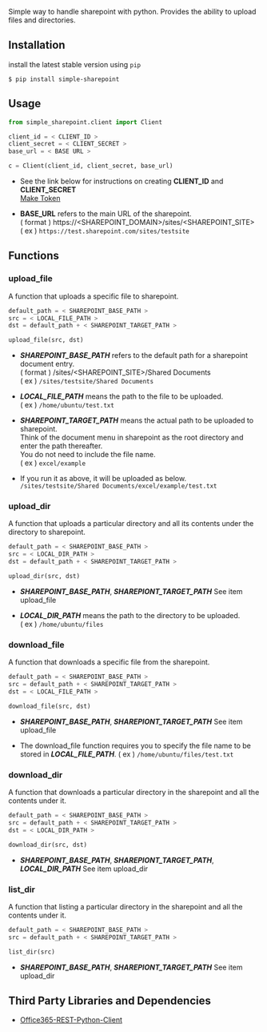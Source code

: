 Simple way to handle sharepoint with python.
Provides the ability to upload files and directories. 

## Installation

install the latest stable version using `pip`

```shell
$ pip install simple-sharepoint
```

## Usage

```python
from simple_sharepoint.client import Client

client_id = < CLIENT_ID >
client_secret = < CLIENT_SECRET >
base_url = < BASE URL >

c = Client(client_id, client_secret, base_url)
```

- See the link below for instructions on creating <b>CLIENT_ID</b> and <b>CLIENT_SECRET</b><br>
[Make Token](https://learn.microsoft.com/en-us/sharepoint/dev/solution-guidance/security-apponly-azureacs)

- <b>BASE_URL</b> refers to the main URL of the sharepoint.<br>
( format ) https://<SHAREPOINT_DOMAIN>/sites/<SHAREPOINT_SITE><br>
( ex ) `https://test.sharepoint.com/sites/testsite`


## Functions

### upload_file

A function that uploads a specific file to sharepoint.

```python
default_path = < SHAREPOINT_BASE_PATH >
src = < LOCAL_FILE_PATH >
dst = default_path + < SHAREPOINT_TARGET_PATH >

upload_file(src, dst)
```

- <b><i>SHAREPOINT_BASE_PATH</i></b> refers to the default path for a sharepoint document entry.<br>
( format ) /sites/<SHAREPOINT_SITE>/Shared Documents<br>
( ex ) `/sites/testsite/Shared Documents`

- <b><i>LOCAL_FILE_PATH</i></b> means the path to the file to be uploaded.<br>
( ex ) `/home/ubuntu/test.txt`

- <b><i>SHAREPOINT_TARGET_PATH</i></b> means the actual path to be uploaded to sharepoint.<br>
Think of the document menu in sharepoint as the root directory and enter the path thereafter.<br>
You do not need to include the file name.<br>
( ex ) `excel/example`

- If you run it as above, it will be uploaded as below.<br>
`/sites/testsite/Shared Documents/excel/example/test.txt`


### upload_dir

A function that uploads a particular directory and all its contents under the directory to sharepoint.

```python
default_path = < SHAREPOINT_BASE_PATH >
src = < LOCAL_DIR_PATH >
dst = default_path + < SHAREPOINT_TARGET_PATH >

upload_dir(src, dst)
```

- <b><i>SHAREPOINT_BASE_PATH</i></b>, <b><i>SHAREPIONT_TARGET_PATH</i></b> See item upload_file

- <b><i>LOCAL_DIR_PATH</i></b> means the path to the directory to be uploaded.<br>
( ex ) `/home/ubuntu/files`

### download_file

A function that downloads a specific file from the sharepoint.

```python
default_path = < SHAREPOINT_BASE_PATH >
src = default_path + < SHAREPOINT_TARGET_PATH >
dst = < LOCAL_FILE_PATH >

download_file(src, dst)
```

- <b><i>SHAREPOINT_BASE_PATH</i></b>, <b><i>SHAREPIONT_TARGET_PATH</i></b> See item upload_file

- The download_file function requires you to specify the file name to be stored in <b><i>LOCAL_FILE_PATH</i></b>.
( ex ) `/home/ubuntu/files/test.txt`


### download_dir

A function that downloads a particular directory in the sharepoint and all the contents under it.

```python
default_path = < SHAREPOINT_BASE_PATH >
src = default_path + < SHAREPOINT_TARGET_PATH >
dst = < LOCAL_DIR_PATH >

download_dir(src, dst)
```

- <b><i>SHAREPOINT_BASE_PATH</i></b>, <b><i>SHAREPIONT_TARGET_PATH</i></b>, <b><i>LOCAL_DIR_PATH</i></b> See item upload_dir


### list_dir

A function that listing a particular directory in the sharepoint and all the contents under it.

```python
default_path = < SHAREPOINT_BASE_PATH >
src = default_path + < SHAREPOINT_TARGET_PATH >

list_dir(src)
```

- <b><i>SHAREPOINT_BASE_PATH</i></b>, <b><i>SHAREPIONT_TARGET_PATH</i></b> See item upload_dir


## Third Party Libraries and Dependencies

- [Office365-REST-Python-Client](https://pypi.org/project/Office365-REST-Python-Client/)